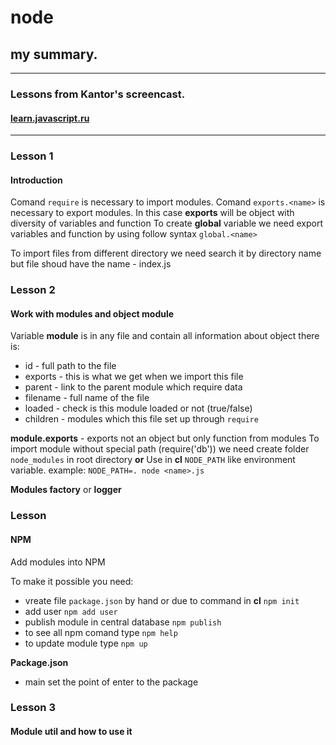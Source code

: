 # node
## my summary.

***

### Lessons from Kantor's screencast.
#### [learn.javascript.ru](https://learn.javascript.ru/screencast/webpack "learn.javascript.ru")

***

### Lesson 1
#### Introduction

Comand `require` is necessary to import modules.
Comand `exports.<name>` is necessary to export modules. In this case **exports** will be object with diversity of variables and function
To create **global** variable we need export variables and function by using follow syntax `global.<name>`  

To import files from different directory we need search it by directory name but file shoud have the name - index.js 

### Lesson 2
#### Work with modules and object module

Variable **module** is in any file and contain all information about object
there is:
* id - full path to the file
* exports - this is what we get when we import this file
* parent - link to the parent module which require data
* filename - full name of the file
* loaded - check is this module loaded or not (true/false)
* children - modules which this file set up through `require`

**module.exports** - exports not an object but only function from modules
To import module without special path (require('db')) we need create folder `node_modules` in root directory 
**or**
Use in **cl** `NODE_PATH` like environment variable.
example: `NODE_PATH=. node <name>.js`

**Modules factory** or **logger**

### Lesson 
#### NPM

Add modules into NPM 

To make it possible you need:
- vreate file `package.json` by hand or due to command in **cl** `npm init` 
- add user `npm add user`
- publish module in central database `npm publish`
- to see all npm comand type `npm help`
- to update module type `npm up`

**Package.json**
- main set the point of enter to the package

### Lesson 3
#### Module **util** and how to use it

